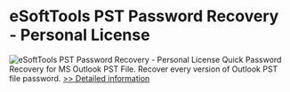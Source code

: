 # eSoftTools PST Password Recovery - Personal License
![eSoftTools PST Password Recovery - Personal License](https://mycommerce.akamaized.net/api/pimages/P300925008/BIG/300925008.PNG)
Quick Password Recovery for MS Outlook PST File. Recover every version of Outlook PST file password.
[>> Detailed information](https://secure.shareit.com/shareit/product.html?productid=300925008&affiliateid=200057808)